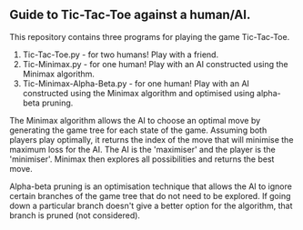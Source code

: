 
Guide to Tic-Tac-Toe against a human/AI.
----------------------------------------

This repository contains three programs for playing the game Tic-Tac-Toe.

1) Tic-Tac-Toe.py - for two humans! Play with a friend.
2) Tic-Minimax.py - for one human! Play with an AI constructed using the Minimax algorithm.
3) Tic-Minimax-Alpha-Beta.py - for one human! Play with an AI constructed using the Minimax algorithm and optimised using alpha-beta pruning.

The Minimax algorithm allows the AI to choose an optimal move by generating the game tree for each state of the game. Assuming both players play optimally, it returns the index of the move that will minimise the maximum loss for the AI. The AI is the 'maximiser' and the player is the 'minimiser'. Minimax then explores all possibilities and returns the best move. 

Alpha-beta pruning is an optimisation technique that allows the AI to ignore certain branches of the game tree that do not need to be explored. If going down a particular branch doesn't give a better option for the algorithm, that branch is pruned (not considered).
